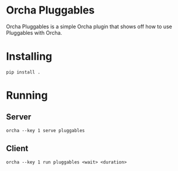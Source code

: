 # Orcha Pluggables

Orcha Pluggables is a simple Orcha plugin that shows off how to use Pluggables
with Orcha.

# Installing

```
pip install .
```

# Running

## Server

```
orcha --key 1 serve pluggables
```

## Client

```
orcha --key 1 run pluggables <wait> <duration>
```
